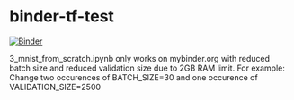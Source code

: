 # binder-tf-test

[![Binder](https://mybinder.org/badge.svg)](https://mybinder.org/v2/gh/vthuongt/binder-tf-test.git/master)

3_mnist_from_scratch.ipynb only works on mybinder.org with reduced batch size and reduced validation size due to 2GB RAM limit.
For example:
Change two occurences of BATCH_SIZE=30 and one occurence of VALIDATION_SIZE=2500

